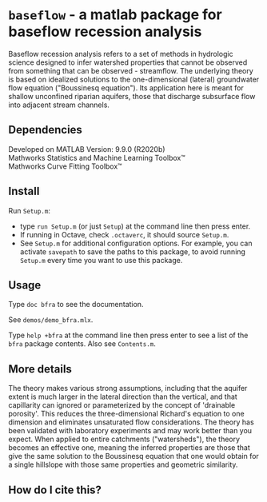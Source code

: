 # `baseflow` - a matlab package for baseflow recession analysis

Baseflow recession analysis refers to a set of methods in hydrologic science designed to infer watershed properties that cannot be observed from something that can be observed - streamflow. The underlying theory is based on idealized solutions to the one-dimensional (lateral) groundwater flow equation ("Boussinesq equation"). Its application here is meant for shallow unconfined riparian aquifers, those that discharge subsurface flow into adjacent stream channels.

## Dependencies
Developed on MATLAB Version: 9.9.0 (R2020b)  
Mathworks Statistics and Machine Learning Toolbox&trade;  
Mathworks Curve Fitting Toolbox&trade;  


## Install

Run `Setup.m`:

- type `run Setup.m` (or just `Setup`) at the command line then press enter.
- If running in Octave, check `.octaverc`, it should source `Setup.m`.
- See `Setup.m` for additional configuration options. For example, you can activate `savepath` to save the paths to this package, to avoid running `Setup.m` every time you want to use this package.

## Usage

Type `doc bfra` to see the documentation.

See `demos/demo_bfra.mlx`.

Type `help +bfra` at the command line then press enter to see a list of the `bfra` package contents. Also see `Contents.m`.

## More details

The theory makes various strong assumptions, including that the aquifer extent is much larger in the lateral direction than the vertical, and that capillarity can ignored or parameterized by the concept of 'drainable porosity'. This reduces the three-dimensional Richard's equation to one dimension and eliminates unsaturated flow considerations. The theory has been validated with laboratory experiments and may work better than you expect. When applied to entire catchments ("watersheds"), the theory becomes an effective one, meaning the inferred properties are those that give the same solution to the Boussinesq equation that one would obtain for a single hillslope with those same properties and geometric similarity.

<!-- ## Please make it stop

To get started with baseflow recession analysis, clone this repo or download it from the matlab file exchange. Then open `bfra_example.mlx`. -->

## How do I cite this?

<!-- @ARTICLE{10.3389/fninf.2018.00087,
AUTHOR={Gorur-Shandilya, Srinivas and Hoyland, Alec and Marder, Eve},   
TITLE={Xolotl: An Intuitive and Approachable Neuron and Network Simulator for Research and Teaching},      
JOURNAL={Frontiers in Neuroinformatics},      
VOLUME={12},      
PAGES={87},     
YEAR={2018},      
URL={https://www.frontiersin.org/article/10.3389/fninf.2018.00087},       
DOI={10.3389/fninf.2018.00087},      
ISSN={1662-5196},   
} -->
